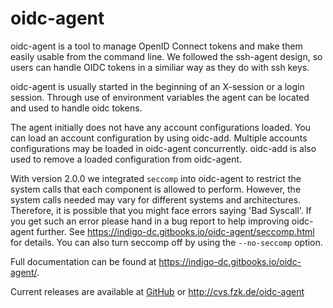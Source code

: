 # oidc-agent
oidc-agent is a tool to manage OpenID Connect tokens and make them easily usable 
from the command line. We followed the ssh-agent design, so users can 
handle OIDC tokens in a similiar way as they do with ssh keys. 

oidc-agent is usually started in the beginning of an X-session or a login session. 
Through use of environment variables the agent can be located and used to handle 
oidc tokens.

The agent initially does not have any account configurations loaded.  You can load an
account configuration by using oidc-add.  Multiple accounts configurations may
be loaded in oidc-agent concurrently.  oidc-add is also used to remove a loaded
configuration from oidc-agent.

With version 2.0.0 we integrated ```seccomp``` into oidc-agent to restrict the system calls that each component is allowed to perform. However, the system calls needed may vary for different systems and architectures. Therefore, it is possible that you might face errors saying 'Bad Syscall'. If you get such an error please hand in a bug report to help improving oidc-agent further. See https://indigo-dc.gitbooks.io/oidc-agent/seccomp.html for details. You can also turn seccomp off by using the ```--no-seccomp``` option.

Full documentation can be found at https://indigo-dc.gitbooks.io/oidc-agent/.

Current releases are available at [GitHub](https://github.com/indigo-dc/oidc-agent/releases) or http://cvs.fzk.de/oidc-agent
